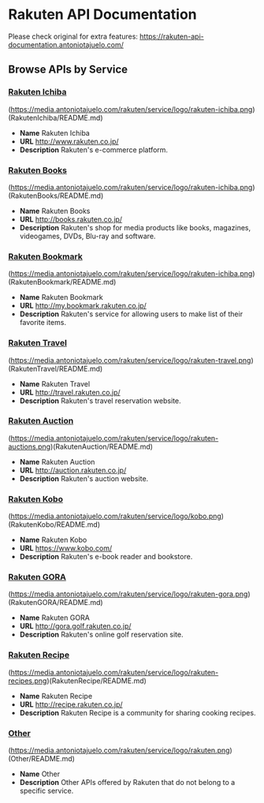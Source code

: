 # Rakuten API Documentation

Please check original for extra features: https://rakuten-api-documentation.antoniotajuelo.com/

## Browse APIs by Service

### [Rakuten Ichiba](RakutenIchiba/README.md)

(https://media.antoniotajuelo.com/rakuten/service/logo/rakuten-ichiba.png)(RakutenIchiba/README.md)
* **Name** Rakuten Ichiba
* **URL** http://www.rakuten.co.jp/
* **Description** Rakuten's e-commerce platform.

### [Rakuten Books](RakutenBooks/README.md)

(https://media.antoniotajuelo.com/rakuten/service/logo/rakuten-ichiba.png)(RakutenBooks/README.md)
* **Name** Rakuten Books
* **URL** http://books.rakuten.co.jp/
* **Description** Rakuten's shop for media products like books, magazines, videogames, DVDs, Blu-ray and software.

### [Rakuten Bookmark](RakutenBookmark/README.md)

(https://media.antoniotajuelo.com/rakuten/service/logo/rakuten-ichiba.png)(RakutenBookmark/README.md)
* **Name** Rakuten Bookmark
* **URL** http://my.bookmark.rakuten.co.jp/
* **Description** Rakuten's service for allowing users to make list of their favorite items.

### [Rakuten Travel](RakutenTravel/README.md)

(https://media.antoniotajuelo.com/rakuten/service/logo/rakuten-travel.png)(RakutenTravel/README.md)
* **Name** Rakuten Travel
* **URL** http://travel.rakuten.co.jp/
* **Description** Rakuten's travel reservation website.

### [Rakuten Auction](RakutenAuction/README.md)

(https://media.antoniotajuelo.com/rakuten/service/logo/rakuten-auctions.png)(RakutenAuction/README.md)
* **Name** Rakuten Auction
* **URL** http://auction.rakuten.co.jp/
* **Description** Rakuten's auction website.

### [Rakuten Kobo](RakutenKobo/README.md)

(https://media.antoniotajuelo.com/rakuten/service/logo/kobo.png)(RakutenKobo/README.md)
* **Name** Rakuten Kobo
* **URL** https://www.kobo.com/
* **Description** Rakuten's e-book reader and bookstore.

### [Rakuten GORA](RakutenGORA/README.md)

(https://media.antoniotajuelo.com/rakuten/service/logo/rakuten-gora.png)(RakutenGORA/README.md)
* **Name** Rakuten GORA
* **URL** http://gora.golf.rakuten.co.jp/
* **Description** Rakuten's online golf reservation site.

### [Rakuten Recipe](RakutenRecipe/README.md)

(https://media.antoniotajuelo.com/rakuten/service/logo/rakuten-recipes.png)(RakutenRecipe/README.md)
* **Name** Rakuten Recipe
* **URL** http://recipe.rakuten.co.jp/
* **Description** Rakuten Recipe is a community for sharing cooking recipes.

### [Other](Other/README.md)

(https://media.antoniotajuelo.com/rakuten/service/logo/rakuten.png)(Other/README.md)
* **Name** Other
* **Description** Other APIs offered by Rakuten that do not belong to a specific service.
